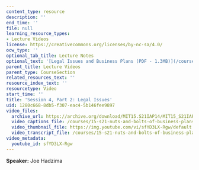 ```yaml
---
content_type: resource
description: ''
end_time: ''
file: null
learning_resource_types:
- Lecture Videos
license: https://creativecommons.org/licenses/by-nc-sa/4.0/
ocw_type: ''
optional_tab_title: Lecture Notes
optional_text: '[Legal Issues and Business Plans (PDF - 1.3MB)](/courses/15-s21-nuts-and-bolts-of-business-plans-january-iap-2014/resources/mit15_s21iap14_session4-2)'
parent_title: Lecture Videos
parent_type: CourseSection
related_resources_text: ''
resource_index_text: ''
resourcetype: Video
start_time: ''
title: 'Session 4, Part 2: Legal Issues'
uid: 1280c668-8db5-f307-eac4-5b146fee9897
video_files:
  archive_url: https://archive.org/download/MIT15.S21IAP14/MIT15_S21IAP14_S4P2_300k.mp4
  video_captions_file: /courses/15-s21-nuts-and-bolts-of-business-plans-january-iap-2014/c6acab7313e05b0d86afe6ab129316f0_sfYD3LX-Rgw.vtt
  video_thumbnail_file: https://img.youtube.com/vi/sfYD3LX-Rgw/default.jpg
  video_transcript_file: /courses/15-s21-nuts-and-bolts-of-business-plans-january-iap-2014/80ce5ee3337a6264b7edef66edd4ed2a_sfYD3LX-Rgw.pdf
video_metadata:
  youtube_id: sfYD3LX-Rgw
---
```


**Speaker:** Joe Hadzima

